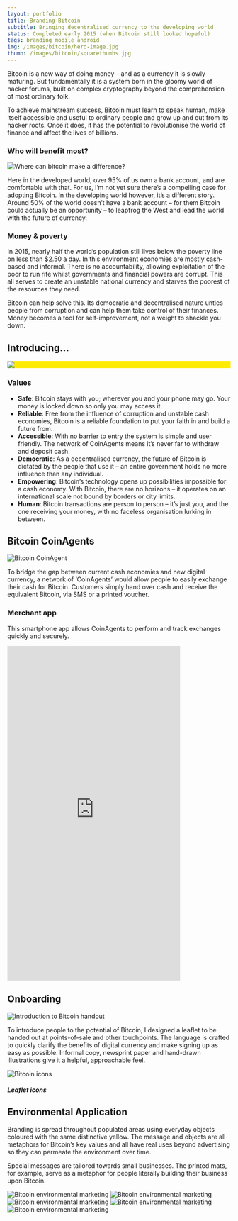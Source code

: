 ```yaml
---
layout: portfolio
title: Branding Bitcoin
subtitle: Bringing decentralised currency to the developing world
status: Completed early 2015 (when Bitcoin still looked hopeful)
tags: branding mobile android
img: /images/bitcoin/hero-image.jpg
thumb: /images/bitcoin/squarethumbs.jpg
---
```


Bitcoin is a new way of doing money – and as a currency it is slowly maturing. But fundamentally it is a system born in the gloomy world of hacker forums, built on complex cryptography beyond the comprehension of most ordinary folk.

To achieve mainstream success, Bitcoin must learn to speak human, make itself accessible and useful to ordinary people and grow up and out from its hacker roots. Once it does, it has the potential to revolutionise the world of finance and affect the lives of billions.

### Who will benefit most?

<div>
<img src="/images/bitcoin/developed-land.png" alt="Where can bitcoin make a difference?" class="full">
</div>

Here in the developed world, over 95% of us own a bank account, and are comfortable with that. For us, I’m not yet sure there’s a compelling case for adopting Bitcoin. In the developing world however, it’s a different story. Around 50% of the world doesn’t have a bank account – for them Bitcoin could actually be an opportunity – to leapfrog the West and lead the world with the future of currency.

### Money & poverty
In 2015, nearly half the world’s population still lives below the poverty line on less than $2.50 a day. In this environment economies are mostly cash-based and informal. There is no accountability, allowing exploitation of the poor to run rife whilst governments and financial powers are corrupt. This all serves to create an unstable national currency and starves the poorest of the resources they need.

Bitcoin can help solve this. Its democratic and decentralised nature unties people from corruption and can help them take control of their finances. Money becomes a tool for self-improvement, not a weight to shackle you down.

## Introducing…
<section style="background: #FFEB00">

<img src="/images/bitcoin/bitcoin-banner.png" class="wide">

</section>

### Values

- **Safe**: Bitcoin stays with you; wherever you and your phone may go. Your money is locked down so only you may access it.
- **Reliable**: Free from the influence of corruption and unstable cash economies, Bitcoin is a reliable foundation to put your faith in and build a future from.
- **Accessible**:
With no barrier to entry the system is simple and user friendly. The network of CoinAgents means it’s never far to withdraw and deposit cash.
- **Democratic**:
As a decentralised currency, the future of Bitcoin is dictated by the people that use it – an entire government holds no more influence than any individual.
- **Empowering**:
Bitcoin’s technology opens up possibilities impossible for a cash economy. With Bitcoin, there are no horizons – it operates on an international scale not bound by borders or city limits.
- **Human**:
Bitcoin transactions are person to person – it’s just you, and the one receiving your money, with no faceless organisation lurking in between.


## Bitcoin CoinAgents

<div>
<img alt="Bitcoin CoinAgent" src="/images/bitcoin/shopfront.jpg" class="wide">
</div>

To bridge the gap between current cash economies and new digital currency, a network of ‘CoinAgents’ would allow people to easily exchange their cash for Bitcoin. Customers simply hand over cash and receive the equivalent Bitcoin, via SMS or a printed voucher.

### Merchant app
This smartphone app allows CoinAgents to perform and track exchanges quickly and securely.

<iframe src="https://marvelapp.com/19fa5f7?emb=1" width="390" height="755" allowTransparency="true" frameborder="0"></iframe>


## Onboarding

<div>
<img src="/images/bitcoin/leaflet.jpg" alt="Introduction to Bitcoin handout" class="wide">
</div>

To introduce people to the potential of Bitcoin, I designed a leaflet to be handed out at points-of-sale and other touchpoints. The language is crafted to quickly clarify the benefits of digital currency and make signing up as easy as possible. Informal copy, newsprint paper and hand-drawn illustrations give it a helpful, approachable feel.

![Bitcoin icons](/images/bitcoin/icons.png)

##### Leaflet icons


## Environmental Application
Branding is spread throughout populated areas using everyday objects coloured with the same distinctive yellow. The message and objects are all metaphors for Bitcoin’s key values and all have real uses beyond advertising so they can permeate the environment over time.

Special messages are tailored towards small businesses. The printed mats, for example, serve as a metaphor for people literally building their business upon Bitcoin.

<section>
<img src="/images/bitcoin/environmental1.jpg" alt="Bitcoin environmental marketing" class="full">
<img src="/images/bitcoin/environmental2.jpg" alt="Bitcoin environmental marketing" class="full">
<img src="/images/bitcoin/environmental3.jpg" alt="Bitcoin environmental marketing" class="full">
<img src="/images/bitcoin/environmental4.jpg" alt="Bitcoin environmental marketing" class="full">
<img src="/images/bitcoin/environmental5.jpg" alt="Bitcoin environmental marketing" class="full">
</section>
